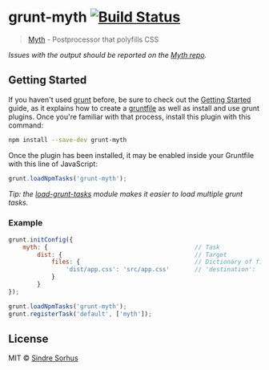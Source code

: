 # grunt-myth [![Build Status](https://secure.travis-ci.org/sindresorhus/grunt-myth.png?branch=master)](http://travis-ci.org/sindresorhus/grunt-myth)

> [Myth](https://github.com/segmentio/myth) - Postprocessor that polyfills CSS

*Issues with the output should be reported on the [Myth repo](https://github.com/segmentio/myth).*


## Getting Started

If you haven't used [grunt][] before, be sure to check out the [Getting Started][] guide, as it explains how to create a [gruntfile][Getting Started] as well as install and use grunt plugins. Once you're familiar with that process, install this plugin with this command:

```sh
npm install --save-dev grunt-myth
```

Once the plugin has been installed, it may be enabled inside your Gruntfile with this line of JavaScript:

```js
grunt.loadNpmTasks('grunt-myth');
```

*Tip: the [load-grunt-tasks](https://github.com/sindresorhus/load-grunt-tasks) module makes it easier to load multiple grunt tasks.*


[grunt]: http://gruntjs.com
[Getting Started]: http://gruntjs.com/getting-started


### Example

```js
grunt.initConfig({
	myth: {											// Task
		dist: {										// Target
			files: {								// Dictionary of files
				'dist/app.css': 'src/app.css'		// 'destination': 'source'
			}
		}
});

grunt.loadNpmTasks('grunt-myth');
grunt.registerTask('default', ['myth']);
```


## License

MIT © [Sindre Sorhus](http://sindresorhus.com)

